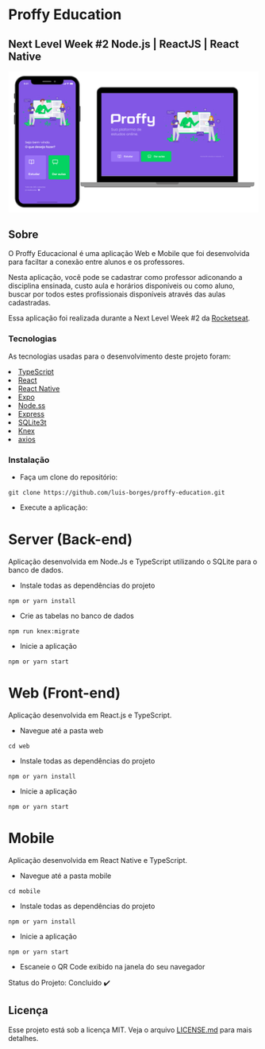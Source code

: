 # Proffy Education

<h2 syle="text-align: center;">Next Level Week #2 Node.js | ReactJS | React Native</h2>

<img src="https://github.com/luis-borges/proffy-education/blob/master/web/src/assets/images/mockup.png" alt="PMockup da Aplicação" style="max-width:100%;">

## Sobre

O Proffy Educacional é uma aplicação Web e Mobile que foi desenvolvida para faciltar a conexão entre alunos e os professores. 

Nesta aplicação, você pode se cadastrar como professor adiconando a disciplina ensinada, custo aula e horários disponíveis 
ou como aluno, buscar por todos estes profissionais disponíveis através das aulas cadastradas.

Essa aplicação foi realizada durante a Next Level Week #2 da <a href="https://rocketseat.com.br/" target="_blank">Rocketseat</a>.

### Tecnologias

As tecnologias usadas para o desenvolvimento deste projeto foram:
<a href="https://www.typescriptlang.org/" target="_blank"><li> TypeScript</li></a>
<a href="https://reactjs.org/" target="_blank"><li> React</li></a>
<a href="https://reactnative.dev/" target="_blank"><li> React Native</li></a>
<a href="https://expo.io/" target="_blank"><li> Expo</li></a>
<a href="https://nodejs.org/en/" target="_blank"><li> Node.ss</li></a>
<a href="https://expressjs.com/" target="_blank"><li> Express</li></a>
<a href="https://www.sqlite.org/version3.html" target="_blank"><li> SQLite3t</li></a>
<a href="http://knexjs.org/" target="_blank"><li> Knex</li></a>
<a href="https://github.com/axios/axios" target="_blank"><li>axios</li><a/>

### Instalação 

* Faça um clone do repositório:

```
git clone https://github.com/luis-borges/proffy-education.git
```

* Execute a aplicação:

# Server  (Back-end)

Aplicação desenvolvida em Node.Js e TypeScript utilizando o SQLite para o banco de dados.

* Instale todas as dependências do projeto

```
npm or yarn install
```

* Crie as tabelas no banco de dados

```
npm run knex:migrate
```

* Inicie a aplicação

```
npm or yarn start
```

# Web (Front-end)

Aplicação desenvolvida em React.js e TypeScript.

* Navegue até a pasta web

```
cd web
```

* Instale todas as dependências do projeto

```
npm or yarn install
```

* Inicie a aplicação

```
npm or yarn start
```

# Mobile

Aplicação desenvolvida em React Native e TypeScript.


* Navegue até a pasta mobile

```
cd mobile
```

* Instale todas as dependências do projeto

```
npm or yarn install
```

* Inicie a aplicação

```
npm or yarn start
```

* Escaneie o QR Code exibido na janela do seu navegador

Status do Projeto: Concluido :heavy_check_mark:

## Licença

Esse projeto está sob a licença MIT. Veja o arquivo [LICENSE.md](LICENSE.md) para mais detalhes.
